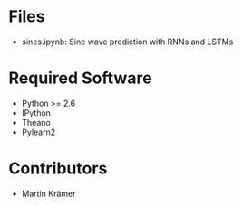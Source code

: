 # Files #
* sines.ipynb: Sine wave prediction with RNNs and LSTMs

# Required Software #
* Python >= 2.6
* IPython
* Theano
* Pylearn2

# Contributors #
* Martin Krämer
